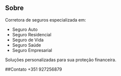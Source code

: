 ## Sobre
Corretora de seguros especializada em:
- Seguro Auto
- Seguro Residencial  
- Seguro de Vida
- Seguro Saúde
- Seguro Empresarial

Soluções personalizadas para sua proteção financeira.

##Contato
+351 927256879